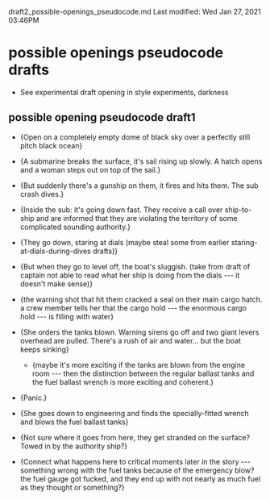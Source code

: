 draft2_possible-openings_pseudocode.md
Last modified: Wed Jan 27, 2021  03:46PM

# possible openings pseudocode drafts
* See experimental draft opening in style experiments, darkness



## possible opening pseudocode draft1

* {Open on a completely empty dome of black sky over a perfectly still pitch black ocean}

* {A submarine breaks the surface, it's sail rising up slowly. A hatch opens and a woman steps out on top of the sail.}

* {But suddenly there's a gunship on them, it fires and hits them. The sub crash dives.}

* {Inside the sub: it's going down fast. They receive a call over ship-to-ship and are informed that they are violating the territory of some complicated sounding authority.}

* {They go down, staring at dials (maybe steal some from earlier staring-at-dials-during-dives drafts)}

* {But when they go to level off, the boat's sluggish. (take from draft of captain not able to read what her ship is doing from the dials --- it doesn't make sense)}

* {the warning shot that hit them cracked a seal on their main cargo hatch. a crew member tells her that the cargo hold --- the enormous cargo hold --- is filling with water}

* {She orders the tanks blown. Warning sirens go off and two giant levers overhead are pulled. There's a rush of air and water... but the boat keeps sinking}
	* {maybe it's more exciting if the tanks are blown from the engine room --- then the distinction between the regular ballast tanks and the fuel ballast wrench is more exciting and coherent.} 

* {Panic.}

* {She goes down to engineering and finds the specially-fitted wrench and blows the fuel ballast tanks}

* {Not sure where it goes from here, they get stranded on the surface? Towed in by the authority ship?}

* {Connect what happens here to critical moments later in the story --- something wrong with the fuel tanks because of the emergency blow? the fuel gauge got fucked, and they end up with not nearly as much fuel as they thought or something?}


